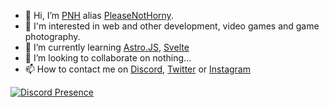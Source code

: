- 👋 Hi, I’m <a href="https://pronouns.page/@A3nora" title="Pronouns.page" rel="me">PNH</a> alias [PleaseNotHorny](https://github.com/PleaseNotHorny).
- 👀 I'm interested in web and other development, video games and game photography.
- 🌱 I’m currently learning [Astro.JS](https://astro.build/?ref=github.com/PleaseNotHorny), [Svelte](https://docs.astro.build/fr/guides/integrations-guide/svelte/?ref=github.com/PleaseNotHorny)
- 💞️ I’m looking to collaborate on nothing...
- 📫 How to contact me on [Discord](https://discord.com/users/1114315217640362107), [Twitter](https://twitter.com/PleaseNotHorny) or [Instagram](https://www.instagram.com/PleaseNotHorny)

[![Discord Presence](https://lanyard.cnrad.dev/api/1114315217640362107)](https://instagram.com/PleaseNotHorny)

<!---
PleaseNotHorny/pleasenothorny is a ✨ special ✨ repository because its `README.md` (this file) appears on your GitHub profile.
You can click the Preview link to take a look at your changes.
--->
